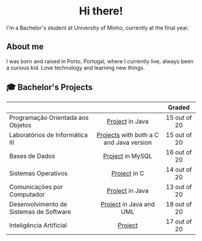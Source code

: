 <h1 align="center">Hi there!</h1>

I'm a Bachelor's student at University of Minho, currently at the final year. 

##  About me

I was born and raised in Porto, Portugal, where I currently live, always been a curious kid.
Love technology and learning new things.

## 🎓 Bachelor's Projects
| | | Graded |
| --- | :---: | :---: |
| Programação Orientada aos Objetos | [Project](https://github.com/eramsodoiseuros/Prog-Orientada-Objetos) in Java | 15 out of 20 |
| Laboratórios de Informática III | [Projects](https://github.com/Reinas2899/LI3Project) with both a C and Java version | 15 out of 20 |
| Bases de Dados | [Project](https://github.com/eramsodoiseuros/BD) in MySQL | 16 out of 20 |
| Sistemas Operativos | [Project](https://github.com/DuarteSerrao/SO2122) in C | 14 out of 20 |
| Comunicações por Computador | [Project](https://github.com/Reinas2899/CC22-23) in Java | 13 out of 20 |
| Desenvolvimento de Sistemas de Software | [Project](https://github.com/joaocasr/DSS22-23-GP1) in Java and UML | 18 out of 20 |
| Inteligência Artificial | [Project](https://github.com/Reinas2899/IA) | 17 out of 20 |


